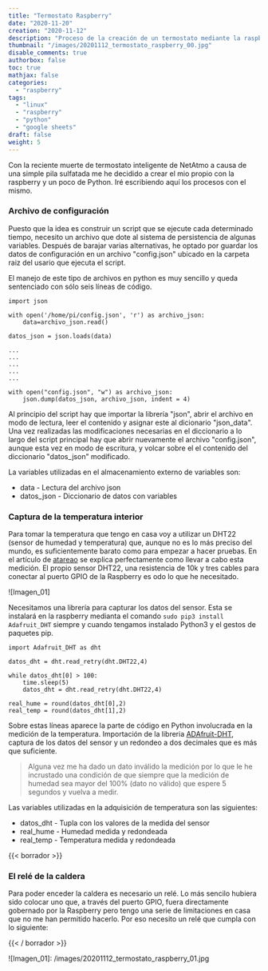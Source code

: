 ```yaml
---
title: "Termostato Raspberry"
date: "2020-11-20"
creation: "2020-11-12"
description: "Proceso de la creación de un termostato mediante la raspberry en python"
thumbnail: "/images/20201112_termostato_raspberry_00.jpg"
disable_comments: true
authorbox: false
toc: true
mathjax: false
categories:
  - "raspberry"
tags:
  - "linux"
  - "raspberry"
  - "python"
  - "google sheets"
draft: false
weight: 5
---
```

Con la reciente muerte de termostato inteligente de NetAtmo a causa de una simple pila sulfatada me he decidido a crear el mio propio con la raspberry y un poco de Python. Iré escribiendo aquí los procesos con el mismo.
<!--more-->
### Archivo de configuración ###
Puesto que la idea es construir un script que se ejecute cada determinado tiempo, necesito un archivo que dote al sistema de persistencia de algunas variables. Después de barajar varias alternativas, he optado por guardar los datos de configuración en un archivo "config.json" ubicado en la carpeta raiz del usario que ejecuta el script.

El manejo de este tipo de archivos en python es muy sencillo y queda sentenciado con sólo seis líneas de código.
```
import json

with open('/home/pi/config.json', 'r') as archivo_json:
    data=archivo_json.read()

datos_json = json.loads(data)

...
...
... 
...
...

with open("config.json", "w") as archivo_json:
    json.dump(datos_json, archivo_json, indent = 4)
```
Al principio del script hay que importar la librería "json", abrir el archivo en modo de lectura, leer el contenido y asignar este al dicionario "json_data". Una vez realizadas las modificaciones necesarias en el diccionario a lo largo del script principal hay que abrir nuevamente el archivo "config.json", aunque esta vez en modo de escritura, y volcar sobre el el contenido del diccionario "datos_json" modificado.

La variables utilizadas en el almacenamiento externo de variables son:
- data - Lectura del archivo json
- datos_json - Diccionario de datos con variables

### Captura de la temperatura interior ###
Para tomar la temperatura que tengo en casa voy a utilizar un DHT22 (sensor de humedad y temperatura) que, aunque no es lo más preciso del mundo, es suficientemente barato como para empezar a hacer pruebas. En el artículo de [atareao] se explica perfectamente como llevar a cabo esta medición. El propio sensor DHT22, una resistencia de 10k y tres cables para conectar al puerto GPIO de la Raspberry es odo lo que he necesitado.

![Imagen_01]

Necesitamos una librería para capturar los datos del sensor. Esta se instalará en la raspberry medianta el comando `sudo pip3 install Adafruit_DHT` siempre y cuando tengamos instalado Python3 y el gestos de paquetes pip.

```
import Adafruit_DHT as dht

datos_dht = dht.read_retry(dht.DHT22,4)

while datos_dht[0] > 100:
    time.sleep(5)
    datos_dht = dht.read_retry(dht.DHT22,4)
    
real_hume = round(datos_dht[0],2)
real_temp = round(datos_dht[1],2)
```

Sobre estas líneas aparece la parte de código en Python involucrada en la medición de la temperatura. Importación de la libreria [ADAfruit-DHT], captura de los datos del sensor y un redondeo a dos decimales que es más que suficiente.

> Alguna vez me ha dado un dato inválido la medición por lo que le he incrustado una condición de que siempre que la medición de humedad sea mayor del 100% (dato no válido) que espere 5 segundos y vuelva a medir.

Las variables utilizadas en la adquisición de temperatura son las siguientes:
- datos_dht - Tupla con los valores de la medida del sensor
- real_hume - Humedad medida y redondeada
- real_temp - Temperatura medida y redondeada

{{< borrador >}}

### El relé de la caldera ###

Para poder enceder la caldera es necesario un relé. Lo más sencilo hubiera sido colocar uno que, a través del puerto GPIO, fuera directamente gobernado por la Raspberry pero tengo una serie de limitaciones en casa que no me han permitido hacerlo. Por eso necesito un relé que cumpla con lo siguiente:


{{< / borrador >}}

[atareao]: https://www.atareao.es/podcast/temperatura-con-la-raspberry/
[Adafruit-DHT]: https://pypi.org/project/Adafruit-DHT/
[jota]: https://github.com/domoticafacilconjota/capitulos/blob/master/temporada_1/S01E23/rester-ewelink

![Imagen_01]: /images/20201112_termostato_raspberry_01.jpg